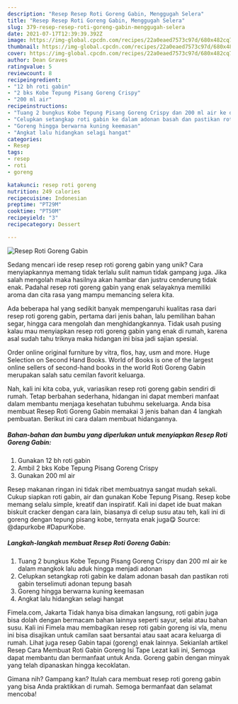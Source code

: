 ```yaml
---
description: "Resep Resep Roti Goreng Gabin, Menggugah Selera"
title: "Resep Resep Roti Goreng Gabin, Menggugah Selera"
slug: 379-resep-resep-roti-goreng-gabin-menggugah-selera
date: 2021-07-17T12:39:39.392Z
image: https://img-global.cpcdn.com/recipes/22a0eaed7573c97d/680x482cq70/resep-roti-goreng-gabin-foto-resep-utama.jpg
thumbnail: https://img-global.cpcdn.com/recipes/22a0eaed7573c97d/680x482cq70/resep-roti-goreng-gabin-foto-resep-utama.jpg
cover: https://img-global.cpcdn.com/recipes/22a0eaed7573c97d/680x482cq70/resep-roti-goreng-gabin-foto-resep-utama.jpg
author: Dean Graves
ratingvalue: 5
reviewcount: 8
recipeingredient:
- "12 bh roti gabin"
- "2 bks Kobe Tepung Pisang Goreng Crispy"
- "200 ml air"
recipeinstructions:
- "Tuang 2 bungkus Kobe Tepung Pisang Goreng Crispy dan 200 ml air ke dalam mangkok lalu aduk hingga menjadi adonan"
- "Celupkan setangkap roti gabin ke dalam adonan basah dan pastikan roti gabin terselimuti adonan tepung basah"
- "Goreng hingga berwarna kuning keemasan"
- "Angkat lalu hidangkan selagi hangat"
categories:
- Resep
tags:
- resep
- roti
- goreng

katakunci: resep roti goreng 
nutrition: 249 calories
recipecuisine: Indonesian
preptime: "PT29M"
cooktime: "PT50M"
recipeyield: "3"
recipecategory: Dessert

---
```



![Resep Roti Goreng Gabin](https://img-global.cpcdn.com/recipes/22a0eaed7573c97d/680x482cq70/resep-roti-goreng-gabin-foto-resep-utama.jpg)

Sedang mencari ide resep resep roti goreng gabin yang unik? Cara menyiapkannya memang tidak terlalu sulit namun tidak gampang juga. Jika salah mengolah maka hasilnya akan hambar dan justru cenderung tidak enak. Padahal resep roti goreng gabin yang enak selayaknya memiliki aroma dan cita rasa yang mampu memancing selera kita.

Ada beberapa hal yang sedikit banyak mempengaruhi kualitas rasa dari resep roti goreng gabin, pertama dari jenis bahan, lalu pemilihan bahan segar, hingga cara mengolah dan menghidangkannya. Tidak usah pusing kalau mau menyiapkan resep roti goreng gabin yang enak di rumah, karena asal sudah tahu triknya maka hidangan ini bisa jadi sajian spesial.

Order online original furniture by vitra, flos, hay, usm and more. Huge Selection on Second Hand Books. World of Books is one of the largest online sellers of second-hand books in the world Roti Goreng Gabin merupakan salah satu cemilan favorit keluarga.


Nah, kali ini kita coba, yuk, variasikan resep roti goreng gabin sendiri di rumah. Tetap berbahan sederhana, hidangan ini dapat memberi manfaat dalam membantu menjaga kesehatan tubuhmu sekeluarga. Anda bisa membuat Resep Roti Goreng Gabin memakai 3 jenis bahan dan 4 langkah pembuatan. Berikut ini cara dalam membuat hidangannya.

<!--inarticleads1-->

##### Bahan-bahan dan bumbu yang diperlukan untuk menyiapkan Resep Roti Goreng Gabin:

1. Gunakan 12 bh roti gabin
1. Ambil 2 bks Kobe Tepung Pisang Goreng Crispy
1. Gunakan 200 ml air


Resep makanan ringan ini tidak ribet membuatnya sangat mudah sekali. Cukup siapkan roti gabin, air dan gunakan Kobe Tepung Pisang. Resep kobe memang selalu simple, kreatif dan inspiratif. Kali ini dapet ide buat makan biskuit cracker dengan cara lain, biasanya di celup susu atau teh, kali ini di goreng dengan tepung pisang kobe, ternyata enak juga😋 Source: @dapurkobe #DapurKobe. 

<!--inarticleads2-->

##### Langkah-langkah membuat Resep Roti Goreng Gabin:

1. Tuang 2 bungkus Kobe Tepung Pisang Goreng Crispy dan 200 ml air ke dalam mangkok lalu aduk hingga menjadi adonan
1. Celupkan setangkap roti gabin ke dalam adonan basah dan pastikan roti gabin terselimuti adonan tepung basah
1. Goreng hingga berwarna kuning keemasan
1. Angkat lalu hidangkan selagi hangat


Fimela.com, Jakarta Tidak hanya bisa dimakan langsung, roti gabin juga bisa dolah dengan bermacam bahan lainnya seperti sayur, selai atau bahan susu. Kali ini Fimela mau membagikan resep roti gabin goreng isi vla, menu ini bisa disajikan untuk camilan saat bersantai atau saat acara keluarga di rumah. Lihat juga resep Gabin tapai (goreng) enak lainnya. Sekianlah artikel Resep Cara Membuat Roti Gabin Goreng Isi Tape Lezat kali ini, Semoga dapat membantu dan bermanfaat untuk Anda. Goreng gabin dengan minyak yang telah dipanaskan hingga kecoklatan. 

Gimana nih? Gampang kan? Itulah cara membuat resep roti goreng gabin yang bisa Anda praktikkan di rumah. Semoga bermanfaat dan selamat mencoba!
